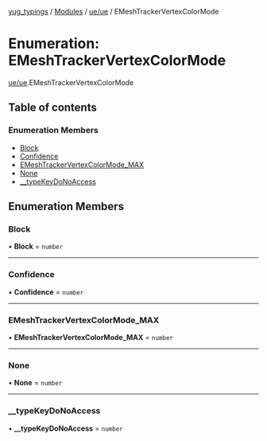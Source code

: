 [yug_typings](../README.md) / [Modules](../modules.md) / [ue/ue](../modules/ue_ue.md) / EMeshTrackerVertexColorMode

# Enumeration: EMeshTrackerVertexColorMode

[ue/ue](../modules/ue_ue.md).EMeshTrackerVertexColorMode

## Table of contents

### Enumeration Members

- [Block](ue_ue.EMeshTrackerVertexColorMode.md#block)
- [Confidence](ue_ue.EMeshTrackerVertexColorMode.md#confidence)
- [EMeshTrackerVertexColorMode\_MAX](ue_ue.EMeshTrackerVertexColorMode.md#emeshtrackervertexcolormode_max)
- [None](ue_ue.EMeshTrackerVertexColorMode.md#none)
- [\_\_typeKeyDoNoAccess](ue_ue.EMeshTrackerVertexColorMode.md#__typekeydonoaccess)

## Enumeration Members

### Block

• **Block** = `number`

___

### Confidence

• **Confidence** = `number`

___

### EMeshTrackerVertexColorMode\_MAX

• **EMeshTrackerVertexColorMode\_MAX** = `number`

___

### None

• **None** = `number`

___

### \_\_typeKeyDoNoAccess

• **\_\_typeKeyDoNoAccess** = `number`
